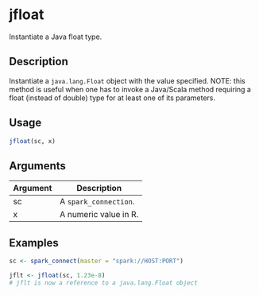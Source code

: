 # jfloat


Instantiate a Java float type.




## Description

Instantiate a ``java.lang.Float`` object with the value specified.
NOTE: this method is useful when one has to invoke a Java/Scala method
requiring a float (instead of double) type for at least one of its
parameters.





## Usage
```r
jfloat(sc, x)
```




## Arguments


Argument      |Description
------------- |----------------
sc | A ``spark_connection``.
x | A numeric value in R.






## Examples
```r
sc <- spark_connect(master = "spark://HOST:PORT")

jflt <- jfloat(sc, 1.23e-8)
# jflt is now a reference to a java.lang.Float object

```



